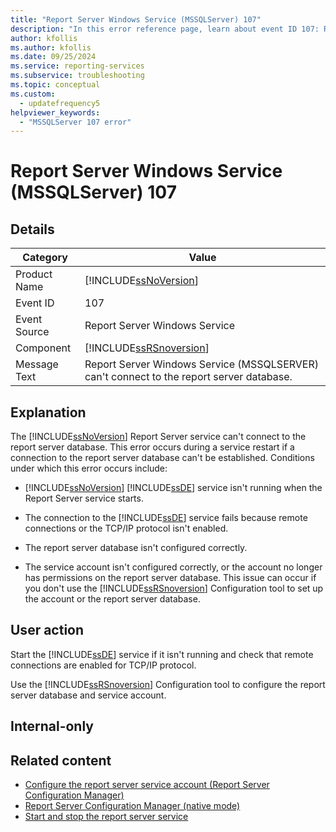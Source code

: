 ```yaml
---
title: "Report Server Windows Service (MSSQLServer) 107"
description: "In this error reference page, learn about event ID 107: Report Server Windows Service (SQL Server) can't connect to the report server database."
author: kfollis
ms.author: kfollis
ms.date: 09/25/2024
ms.service: reporting-services
ms.subservice: troubleshooting
ms.topic: conceptual
ms.custom:
  - updatefrequency5
helpviewer_keywords:
  - "MSSQLServer 107 error"
---
```

# Report Server Windows Service (MSSQLServer) 107
    
## Details  
  
|Category|Value|  
|-|-|  
|Product Name|[!INCLUDE[ssNoVersion](../../includes/ssnoversion-md.md)]|  
|Event ID|107|  
|Event Source|Report Server Windows Service|  
|Component|[!INCLUDE[ssRSnoversion](../../includes/ssrsnoversion-md.md)]|  
|Message Text|Report Server Windows Service (MSSQLSERVER) can't connect to the report server database.|  
  
## Explanation  
 The [!INCLUDE[ssNoVersion](../../includes/ssnoversion-md.md)] Report Server service can't connect to the report server database. This error occurs during a service restart if a connection to the report server database can't be established. Conditions under which this error occurs include:  
  
-   [!INCLUDE[ssNoVersion](../../includes/ssnoversion-md.md)] [!INCLUDE[ssDE](../../includes/ssde-md.md)] service isn't running when the Report Server service starts.  
  
-   The connection to the [!INCLUDE[ssDE](../../includes/ssde-md.md)] service fails because remote connections or the TCP/IP protocol isn't enabled.  
  
-   The report server database isn't configured correctly.  
  
-   The service account isn't configured correctly, or the account no longer has permissions on the report server database. This issue can occur if you don't use the [!INCLUDE[ssRSnoversion](../../includes/ssrsnoversion-md.md)] Configuration tool to set up the account or the report server database.  
  
## User action  
 Start the [!INCLUDE[ssDE](../../includes/ssde-md.md)] service if it isn't running and check that remote connections are enabled for TCP/IP protocol.  
  
 Use the [!INCLUDE[ssRSnoversion](../../includes/ssrsnoversion-md.md)] Configuration tool to configure the report server database and service account.  
  
## Internal-only  
  
## Related content

- [Configure the report server service account &#40;Report Server Configuration Manager&#41;](../../reporting-services/install-windows/configure-the-report-server-service-account-ssrs-configuration-manager.md)
- [Report Server Configuration Manager &#40;native mode&#41;](../../reporting-services/install-windows/reporting-services-configuration-manager-native-mode.md)
- [Start and stop the report server service](../../reporting-services/report-server/start-and-stop-the-report-server-service.md)
